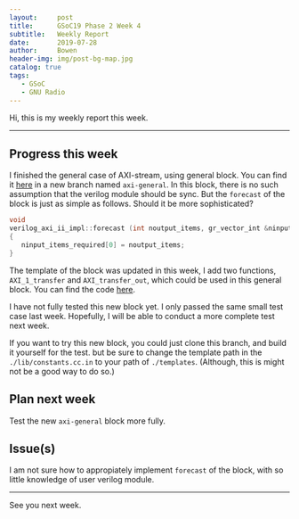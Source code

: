 ```yaml
---
layout:     post
title:      GSoC19 Phase 2 Week 4
subtitle:   Weekly Report
date:       2019-07-28
author:     Bowen
header-img: img/post-bg-map.jpg
catalog: true
tags:
   - GSoC
   - GNU Radio
---
```


Hi, this is my weekly report this week.

--------------------------

## Progress this week
I finished the general case of AXI-stream, using general block. You can find it [here](https://github.com/B0WEN-HU/gr-verilog/tree/axi-general) in a new branch named `axi-general`. In this block, there is no such assumption that the verilog module should be sync. But the `forecast` of the block is just as simple as follows. Should it be more sophisticated?

```c++
void
verilog_axi_ii_impl::forecast (int noutput_items, gr_vector_int &ninput_items_required)
{
   ninput_items_required[0] = noutput_items;
}
```

The template of the block was updated in this week, I add two functions, `AXI_1_transfer` and `AXI_transfer_out`, which could be used in this general block. You can find the code [here](https://github.com/B0WEN-HU/gr-verilog/blob/axi-general/templates/axi_module.cpp).

I have not fully tested this new block yet. I only passed the same small test case last week. Hopefully, I will be able to conduct a more complete test next week.

If you want to try this new block, you could just clone this branch, and build it yourself for the test. but be sure to change the template path in the `./lib/constants.cc.in` to your path of `./templates`. (Although, this is might not be a good way to do so.)

## Plan next week
Test the new `axi-general` block more fully.

## Issue(s)
I am not sure how to appropiately implement `forecast` of the block, with so little knowledge of user verilog module.

--------------------------

See you next week.